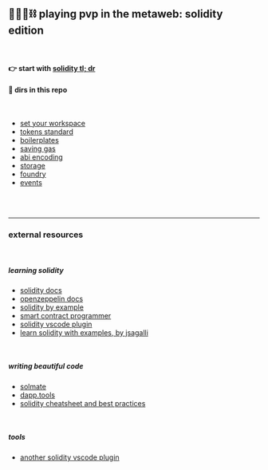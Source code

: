 ## 🥷🏻🛵⛓️ playing pvp in the metaweb: solidity edition


<br>

#### 👉 start with [solidity tl; dr](solidity_tldr.md)




#### 🧰 dirs in this repo

<br>

* [set your workspace](workspace)
* [tokens standard](token_standards)
* [boilerplates](boilerplates)
* [saving gas](saving_gas)
* [abi encoding](abi_encoding)
* [storage](storage)
* [foundry](foundry)
* [events](events)




<br>
<br>

---

### external resources

<br>

##### learning solidity

* [solidity docs](https://docs.soliditylang.org/en/v0.8.12/)
* [openzeppelin docs](https://docs.openzeppelin.com/)
* [solidity by example](https://solidity-by-example.org/)
* [smart contract programmer](https://www.youtube.com/channel/UCJWh7F3AFyQ_x01VKzr9eyA)
* [solidity vscode plugin](https://marketplace.visualstudio.com/items?itemName=tintinweb.solidity-visual-auditor)
* [learn solidity with examples, by jsagalli](https://github.com/James-Sangalli/learn-solidity-with-examples)


<br>

##### writing beautiful code

* [solmate](https://github.com/transmissions11/solmate/)
* [dapp.tools](https://dapp.tools/)
* [solidity cheatsheet and best practices](https://github.com/manojpramesh/solidity-cheatsheet)



<br>

##### tools

* [another solidity vscode plugin](https://marketplace.visualstudio.com/items?itemName=JuanBlanco.solidity)

